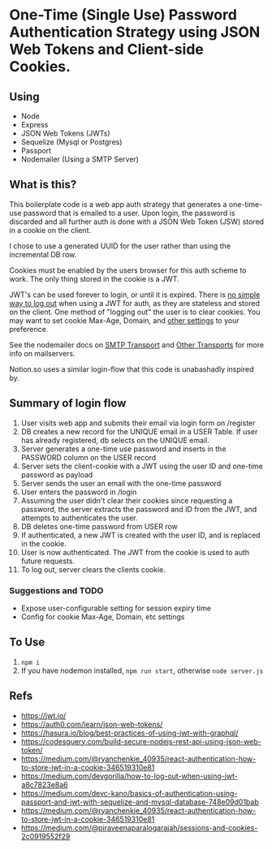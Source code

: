 # One-Time (Single Use) Password Authentication Strategy using JSON Web Tokens and Client-side Cookies.


## Using

- Node
- Express
- JSON Web Tokens (JWTs)
- Sequelize (Mysql or Postgres)
- Passport
- Nodemailer (Using a SMTP Server)


## What is this?

This boilerplate code is a web app auth strategy that generates a one-time-use password that is emailed to a user. Upon login, the password is discarded and all further auth is done with a JSON Web Token (JSW) stored in a cookie on the client. 

I chose to use a generated UUID for the user rather than using the incremental DB row.

Cookies must be enabled by the users browser for this auth scheme to work. The only thing stored in the cookie is a JWT.

JWT's can be used forever to login, or until it is expired. There is [no simple way to log out](https://medium.com/devgorilla/how-to-log-out-when-using-jwt-a8c7823e8a6) when using a JWT for auth, as they are stateless and stored on the client. One method of "logging out" the user is to clear cookies. You may want to set cookie Max-Age, Domain, and [other settings](https://developer.mozilla.org/en-US/docs/Web/HTTP/Headers/Set-Cookie) to your preference.

See the nodemailer docs on [SMTP Transport](https://nodemailer.com/smtp/) and [Other Transports](https://nodemailer.com/transports/) for more info on mailservers.

Notion.so uses a similar login-flow that this code is unabashadly inspired by.


## Summary of login flow

1. User visits web app and submits their email via login form on /register
1. DB creates a new record for the UNIQUE email in a USER Table. If user has already registered, db selects on the UNIQUE email.
1. Server generates a one-time use password and inserts in the PASSWORD column on the USER record
1. Server sets the client-cookie with a JWT using the user ID and one-time password as payload
1. Server sends the user an email with the one-time password
1. User enters the password in /login
1. Assuming the user didn't clear their cookies since requesting a password, the server extracts the password and ID from the JWT, and attempts to authenticates the user.
1. DB deletes one-time password from USER row
1. If authenticated, a new JWT is created with the user ID, and is replaced in the cookie.
1. User is now authenticated. The JWT from the cookie is used to auth future requests.
1. To log out, server clears the clients cookie. 


### Suggestions and TODO

- Expose user-configurable setting for session expiry time 
- Config for cookie Max-Age, Domain, etc settings


## To Use

1. `npm i`
1. If you have nodemon installed, `npm run start`, otherwise `node server.js`


## Refs

- https://jwt.io/
- https://auth0.com/learn/json-web-tokens/
- https://hasura.io/blog/best-practices-of-using-jwt-with-graphql/
- https://codesquery.com/build-secure-nodejs-rest-api-using-json-web-token/
- https://medium.com/@ryanchenkie_40935/react-authentication-how-to-store-jwt-in-a-cookie-346519310e81
- https://medium.com/devgorilla/how-to-log-out-when-using-jwt-a8c7823e8a6
- https://medium.com/devc-kano/basics-of-authentication-using-passport-and-jwt-with-sequelize-and-mysql-database-748e09d01bab
- https://medium.com/@ryanchenkie_40935/react-authentication-how-to-store-jwt-in-a-cookie-346519310e81
- https://medium.com/@piraveenaparalogarajah/sessions-and-cookies-2c0919552f29
